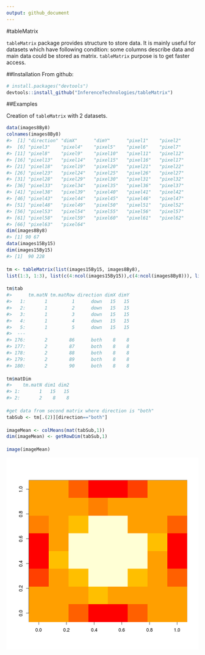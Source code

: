 ```yaml
---
output: github_document
---
```


<!-- README.md is generated from README.Rmd. Please edit that file -->


#tableMatrix

`tableMatrix` package provides structure to store data. It is mainly useful for datasets which have following condition: some columns describe data and main data could be stored as matrix. `tableMatrix` purpose is to get faster access.

##Installation
From github:

```r
# install.packages("devtools")
devtools::install_github("InferenceTechnologies/tableMatrix")
```

##Examples

Creation of `tableMatrix` with 2 datasets.


```r
data(images8By8)
colnames(images8By8)
#>  [1] "direction" "dimX"      "dimY"      "pixel1"    "pixel2"   
#>  [6] "pixel3"    "pixel4"    "pixel5"    "pixel6"    "pixel7"   
#> [11] "pixel8"    "pixel9"    "pixel10"   "pixel11"   "pixel12"  
#> [16] "pixel13"   "pixel14"   "pixel15"   "pixel16"   "pixel17"  
#> [21] "pixel18"   "pixel19"   "pixel20"   "pixel21"   "pixel22"  
#> [26] "pixel23"   "pixel24"   "pixel25"   "pixel26"   "pixel27"  
#> [31] "pixel28"   "pixel29"   "pixel30"   "pixel31"   "pixel32"  
#> [36] "pixel33"   "pixel34"   "pixel35"   "pixel36"   "pixel37"  
#> [41] "pixel38"   "pixel39"   "pixel40"   "pixel41"   "pixel42"  
#> [46] "pixel43"   "pixel44"   "pixel45"   "pixel46"   "pixel47"  
#> [51] "pixel48"   "pixel49"   "pixel50"   "pixel51"   "pixel52"  
#> [56] "pixel53"   "pixel54"   "pixel55"   "pixel56"   "pixel57"  
#> [61] "pixel58"   "pixel59"   "pixel60"   "pixel61"   "pixel62"  
#> [66] "pixel63"   "pixel64"
dim(images8By8)
#> [1] 90 67
data(images15By15)
dim(images15By15)
#> [1]  90 228

tm <- tableMatrix(list(images15By15, images8By8),
list(1:3, 1:3), list(c(4:ncol(images15By15)),c(4:ncol(images8By8))), list(c(15,15), c(8,8)))

tm$tab
#>      tm.matN tm.matRow direction dimX dimY
#>   1:       1         1      down   15   15
#>   2:       1         2      down   15   15
#>   3:       1         3      down   15   15
#>   4:       1         4      down   15   15
#>   5:       1         5      down   15   15
#>  ---                                      
#> 176:       2        86      both    8    8
#> 177:       2        87      both    8    8
#> 178:       2        88      both    8    8
#> 179:       2        89      both    8    8
#> 180:       2        90      both    8    8

tm$matDim
#>    tm.matN dim1 dim2
#> 1:       1   15   15
#> 2:       2    8    8

#get data from second matrix where direction is "both"
tabSub <- tm[.(2)][direction=="both"]

imageMean <- colMeans(mat(tabSub,1))
dim(imageMean) <- getRowDim(tabSub,1)

image(imageMean)
```

![plot of chunk unnamed-chunk-3](figures/README-unnamed-chunk-3-1.png)
